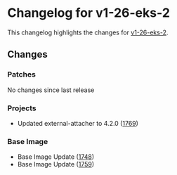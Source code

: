 # Changelog for v1-26-eks-2

This changelog highlights the changes for [v1-26-eks-2](https://github.com/aws/eks-distro/tree/v1-26-eks-2).

## Changes

### Patches
No changes since last release

### Projects
* Updated external-attacher to 4.2.0 ([1769](https://github.com/aws/eks-distro/pull/1769))

### Base Image
* Base Image Update ([1748](https://github.com/aws/eks-distro/pull/1748))
* Base Image Update ([1759](https://github.com/aws/eks-distro/pull/1759))


